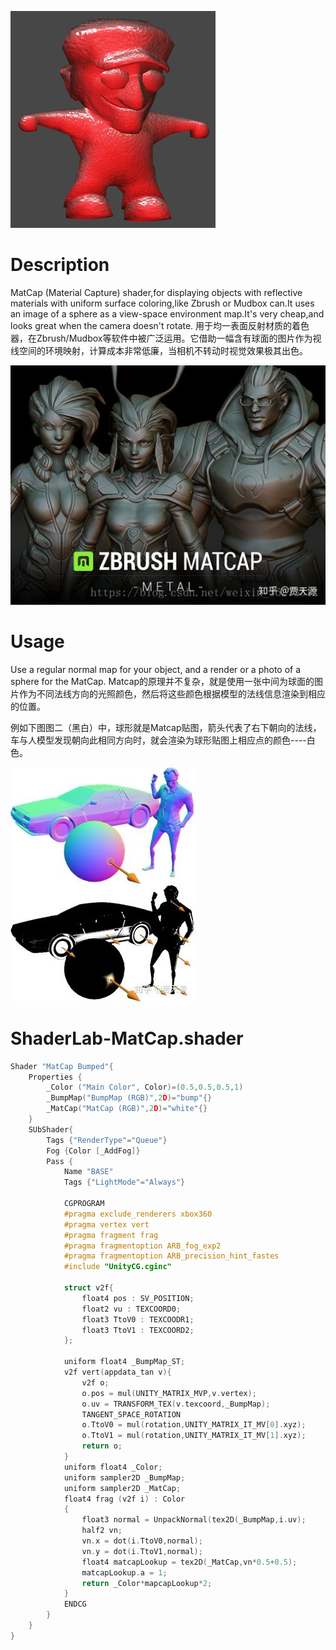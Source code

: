 ![](MatCap.png)

# Description
MatCap (Material Capture) shader,for displaying objects with reflective materials with uniform surface coloring,like Zbrush or Mudbox can.It uses an image of a sphere as a view-space environment map.It's very cheap,and looks great when the camera doesn't rotate.
用于均一表面反射材质的着色器，在Zbrush/Mudbox等软件中被广泛运用。它借助一幅含有球面的图片作为视线空间的环境映射，计算成本非常低廉，当相机不转动时视觉效果极其出色。

![](2.jpg)

# Usage
Use a regular normal map for your object, and a render or a photo of a sphere for the MatCap.
Matcap的原理并不复杂，就是使用一张中间为球面的图片作为不同法线方向的光照颜色，然后将这些颜色根据模型的法线信息渲染到相应的位置。

例如下图图二（黑白）中，球形就是Matcap贴图，箭头代表了右下朝向的法线，车与人模型发现朝向此相同方向时，就会渲染为球形贴图上相应点的颜色----白色。

![](3.jpg)

# ShaderLab-MatCap.shader
```c
Shader "MatCap Bumped"{
    Properties {
        _Color ("Main Color", Color)=(0.5,0.5,0.5,1)
        _BumpMap("BumpMap (RGB)",2D)="bump"{}
        _MatCap("MatCap (RGB)",2D)="white"{}
    }
    SUbShader{
        Tags {"RenderType"="Queue"}
        Fog {Color [_AddFog]}
        Pass {
            Name "BASE"
            Tags {"LightMode"="Always"}
            
            CGPROGRAM
            #pragma exclude_renderers xbox360
            #pragma vertex vert
            #pragma fragment frag
            #pragma fragmentoption ARB_fog_exp2
            #pragma fragmentoption ARB_precision_hint_fastes
            #include "UnityCG.cginc"
            
            struct v2f{
                float4 pos : SV_POSITION;
                float2 vu : TEXCOORD0;
                float3 TtoV0 : TEXCOODR1;
                float3 TtoV1 : TEXCOORD2;
            };
            
            uniform float4 _BumpMap_ST;
            v2f vert(appdata_tan v){
                v2f o;
                o.pos = mul(UNITY_MATRIX_MVP,v.vertex);
                o.uv = TRANSFORM_TEX(v.texcoord,_BumpMap);
                TANGENT_SPACE_ROTATION
                o.TtoV0 = mul(rotation,UNITY_MATRIX_IT_MV[0].xyz);
                o.TtoV1 = mul(rotation,UNITY_MATRIX_IT_MV[1].xyz);
                return o;
            }
            uniform float4 _Color;
            uniform sampler2D _BumpMap;
            uniform sampler2D _MatCap;
            float4 frag (v2f i) : Color
            {
                float3 normal = UnpackNormal(tex2D(_BumpMap,i.uv);
                half2 vn;
                vn.x = dot(i.TtoV0,normal);
                vn.y = dot(i.TtoV1,normal);
                float4 matcapLookup = tex2D(_MatCap,vn*0.5+0.5);
                matcapLookup.a = 1;
                return _Color*mapcapLookup*2;
            }
            ENDCG
        }
    }
}
```

